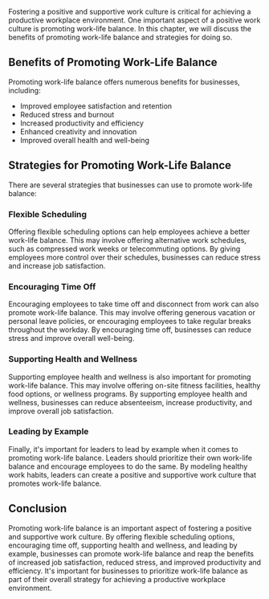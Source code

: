 
Fostering a positive and supportive work culture is critical for achieving a productive workplace environment. One important aspect of a positive work culture is promoting work-life balance. In this chapter, we will discuss the benefits of promoting work-life balance and strategies for doing so.

Benefits of Promoting Work-Life Balance
---------------------------------------

Promoting work-life balance offers numerous benefits for businesses, including:

* Improved employee satisfaction and retention
* Reduced stress and burnout
* Increased productivity and efficiency
* Enhanced creativity and innovation
* Improved overall health and well-being

Strategies for Promoting Work-Life Balance
------------------------------------------

There are several strategies that businesses can use to promote work-life balance:

### Flexible Scheduling

Offering flexible scheduling options can help employees achieve a better work-life balance. This may involve offering alternative work schedules, such as compressed work weeks or telecommuting options. By giving employees more control over their schedules, businesses can reduce stress and increase job satisfaction.

### Encouraging Time Off

Encouraging employees to take time off and disconnect from work can also promote work-life balance. This may involve offering generous vacation or personal leave policies, or encouraging employees to take regular breaks throughout the workday. By encouraging time off, businesses can reduce stress and improve overall well-being.

### Supporting Health and Wellness

Supporting employee health and wellness is also important for promoting work-life balance. This may involve offering on-site fitness facilities, healthy food options, or wellness programs. By supporting employee health and wellness, businesses can reduce absenteeism, increase productivity, and improve overall job satisfaction.

### Leading by Example

Finally, it's important for leaders to lead by example when it comes to promoting work-life balance. Leaders should prioritize their own work-life balance and encourage employees to do the same. By modeling healthy work habits, leaders can create a positive and supportive work culture that promotes work-life balance.

Conclusion
----------

Promoting work-life balance is an important aspect of fostering a positive and supportive work culture. By offering flexible scheduling options, encouraging time off, supporting health and wellness, and leading by example, businesses can promote work-life balance and reap the benefits of increased job satisfaction, reduced stress, and improved productivity and efficiency. It's important for businesses to prioritize work-life balance as part of their overall strategy for achieving a productive workplace environment.
